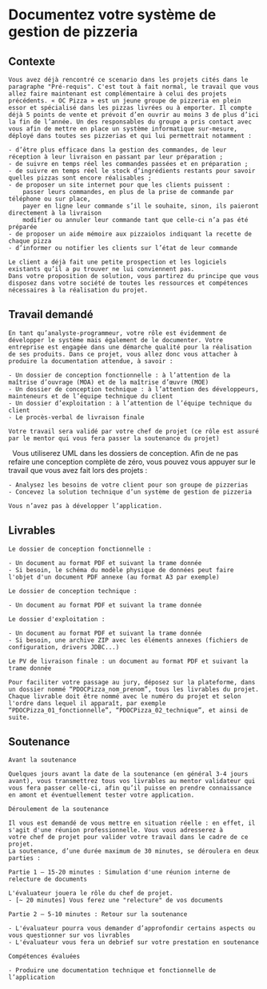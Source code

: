 # Documentez votre système de gestion de pizzeria

## Contexte

	Vous avez déjà rencontré ce scenario dans les projets cités dans le paragraphe "Pré-requis". C'est tout à fait normal, le travail que vous allez faire maintenant est complémentaire à celui des projets précédents. « OC Pizza » est un jeune groupe de pizzeria en plein essor et spécialisé dans les pizzas livrées ou à emporter. Il compte déjà 5 points de vente et prévoit d’en ouvrir au moins 3 de plus d’ici la fin de l’année. Un des responsables du groupe a pris contact avec vous afin de mettre en place un système informatique sur-mesure, déployé dans toutes ses pizzerias et qui lui permettrait notamment :

	- d’être plus efficace dans la gestion des commandes, de leur réception à leur livraison en passant par leur préparation ;
	- de suivre en temps réel les commandes passées et en préparation ;
	- de suivre en temps réel le stock d’ingrédients restants pour savoir quelles pizzas sont encore réalisables ;
	- de proposer un site internet pour que les clients puissent :
		passer leurs commandes, en plus de la prise de commande par téléphone ou sur place,
		payer en ligne leur commande s’il le souhaite, sinon, ils paieront directement à la livraison
		modifier ou annuler leur commande tant que celle-ci n’a pas été préparée
	- de proposer un aide mémoire aux pizzaiolos indiquant la recette de chaque pizza
	- d’informer ou notifier les clients sur l’état de leur commande

	Le client a déjà fait une petite prospection et les logiciels existants qu’il a pu trouver ne lui conviennent pas.
	Dans votre proposition de solution, vous partirez du principe que vous disposez dans votre société de toutes les ressources et compétences nécessaires à la réalisation du projet.

## Travail demandé

	En tant qu’analyste-programmeur, votre rôle est évidemment de développer le système mais également de le documenter. Votre entreprise est engagée dans une démarche qualité pour la réalisation de ses produits. Dans ce projet, vous allez donc vous attacher à produire la documentation attendue, à savoir :

	- Un dossier de conception fonctionnelle : à l’attention de la maîtrise d’ouvrage (MOA) et de la maîtrise d’œuvre (MOE)
	- Un dossier de conception technique : à l’attention des développeurs, mainteneurs et de l’équipe technique du client 
	- Un dossier d’exploitation : à l’attention de l’équipe technique du client
	- Le procès-verbal de livraison finale

	Votre travail sera validé par votre chef de projet (ce rôle est assuré par le mentor qui vous fera passer la soutenance du projet)
 	Vous utiliserez UML dans les dossiers de conception.
	Afin de ne pas refaire une conception complète de zéro, vous pouvez vous appuyer sur le travail que vous avez fait lors des projets :

	- Analysez les besoins de votre client pour son groupe de pizzerias
	- Concevez la solution technique d’un système de gestion de pizzeria

	Vous n’avez pas à développer l’application.

## Livrables

	Le dossier de conception fonctionnelle :

	- Un document au format PDF et suivant la trame donnée
	- Si besoin, le schéma du modèle physique de données peut faire l'objet d'un document PDF annexe (au format A3 par exemple)
	
	Le dossier de conception technique :

	- Un document au format PDF et suivant la trame donnée

	Le dossier d'exploitation :

	- Un document au format PDF et suivant la trame donnée
	- Si besoin, une archive ZIP avec les éléments annexes (fichiers de configuration, drivers JDBC...)

	Le PV de livraison finale : un document au format PDF et suivant la trame donnée

	Pour faciliter votre passage au jury, déposez sur la plateforme, dans un dossier nommé “PDOCPizza_nom_prenom”, tous les livrables du projet. Chaque livrable doit être nommé avec le numéro du projet et selon l'ordre dans lequel il apparaît, par exemple “PDOCPizza_01_fonctionnelle”, “PDOCPizza_02_technique”, et ainsi de suite.

## Soutenance

	Avant la soutenance
	
	Quelques jours avant la date de la soutenance (en général 3-4 jours avant), vous transmettrez tous vos livrables au mentor validateur qui vous fera passer celle-ci, afin qu’il puisse en prendre connaissance en amont et éventuellement tester votre application.
	
	Déroulement de la soutenance

	Il vous est demandé de vous mettre en situation réelle : en effet, il s'agit d'une réunion professionnelle. Vous vous adresserez à votre chef de projet pour valider votre travail dans le cadre de ce projet.
	La soutenance, d’une durée maximum de 30 minutes, se déroulera en deux parties :

	Partie 1 – 15-20 minutes : Simulation d'une réunion interne de relecture de documents

	L'évaluateur jouera le rôle du chef de projet.
	- [~ 20 minutes] Vous ferez une "relecture" de vos documents

	Partie 2 – 5-10 minutes : Retour sur la soutenance

	- L'évaluateur pourra vous demander d’approfondir certains aspects ou vous questionner sur vos livrables
	- L'évaluateur vous fera un debrief sur votre prestation en soutenance

	Compétences évaluées

	- Produire une documentation technique et fonctionnelle de l’application
